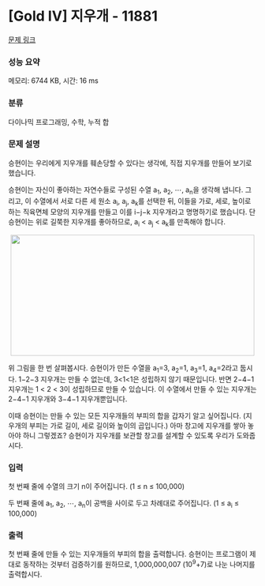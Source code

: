 # [Gold IV] 지우개 - 11881 

[문제 링크](https://www.acmicpc.net/problem/11881) 

### 성능 요약

메모리: 6744 KB, 시간: 16 ms

### 분류

다이나믹 프로그래밍, 수학, 누적 합

### 문제 설명

<p>승현이는 우리에게 지우개를 훼손당할 수 있다는 생각에, 직접 지우개를 만들어 보기로 했습니다.</p>

<p>승현이는 자신이 좋아하는 자연수들로 구성된 수열 a<sub>1</sub>, a<sub>2</sub>, ⋯, a<sub>n</sub>을 생각해 냅니다. 그리고, 이 수열에서 서로 다른 세 원소 a<sub>i</sub>, a<sub>j</sub>, a<sub>k</sub>를 선택한 뒤, 이들을 가로, 세로, 높이로 하는 직육면체 모양의 지우개를 만들고 이를 i−j−k 지우개라고 명명하기로 했습니다. 단 승현이는 위로 길쭉한 지우개를 좋아하므로, a<sub>i</sub> < a<sub>j</sub> < a<sub>k</sub>를 만족해야 합니다.</p>

<p style="text-align: center;"><img alt="" src="https://onlinejudgeimages.s3-ap-northeast-1.amazonaws.com/problem/11881/1.png" style="height:245px; line-height:20.8px; opacity:0.9; text-align:center; width:494px"></p>

<p>위 그림을 한 번 살펴봅시다. 승현이가 만든 수열을 a<sub>1</sub>=3, a<sub>2</sub>=1, a<sub>3</sub>=1, a<sub>4</sub>=2라고 둡시다. 1−2−3 지우개는 만들 수 없는데, 3<1<1은 성립하지 않기 때문입니다. 반면 2−4−1 지우개는 1 < 2 < 3이 성립하므로 만들 수 있습니다. 이 수열에서 만들 수 있는 지우개는 2−4−1 지우개와 3−4−1 지우개뿐입니다.</p>

<p>이때 승현이는 만들 수 있는 모든 지우개들의 부피의 합을 갑자기 알고 싶어집니다. (지우개의 부피는 가로 길이, 세로 길이와 높이의 곱입니다.) 아마 창고에 지우개를 쌓아 놓아야 하니 그렇겠죠? 승현이가 지우개를 보관할 창고를 설계할 수 있도록 우리가 도와줍시다.</p>

### 입력 

 <p>첫 번째 줄에 수열의 크기 n이 주어집니다. (1 ≤ n ≤ 100,000)</p>

<p>두 번째 줄에 a<sub>1</sub>, a<sub>2</sub>, ⋯, a<sub>n</sub>이 공백을 사이로 두고 차례대로 주어집니다. (1 ≤ a<sub>i</sub> ≤ 100,000)</p>

### 출력 

 <p>첫 번째 줄에 만들 수 있는 지우개들의 부피의 합을 출력합니다. 승현이는 프로그램이 제대로 동작하는 것부터 검증하기를 원하므로, 1,000,000,007 (10<sup>9</sup>+7)로 나눈 나머지를 출력합시다.</p>

